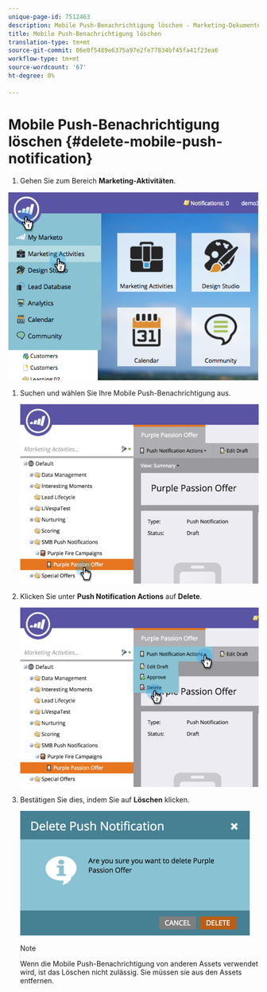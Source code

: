 ```yaml
---
unique-page-id: 7512463
description: Mobile Push-Benachrichtigung löschen - Marketing-Dokumente - Produktdokumentation
title: Mobile Push-Benachrichtigung löschen
translation-type: tm+mt
source-git-commit: 06e0f5489e6375a97e2fe77834bf45fa41f23ea6
workflow-type: tm+mt
source-wordcount: '67'
ht-degree: 0%

---
```



# Mobile Push-Benachrichtigung löschen {#delete-mobile-push-notification}

1. Gehen Sie zum Bereich **Marketing-Aktivitäten**.

![](assets/image2015-4-22-18-3a42-3a36.png)

1. Suchen und wählen Sie Ihre Mobile Push-Benachrichtigung aus.

   ![](assets/image2015-4-22-18-3a43-3a21.png)

1. Klicken Sie unter **Push Notification Actions** auf **Delete**.

   ![](assets/image2015-4-22-18-3a43-3a38.png)

1. Bestätigen Sie dies, indem Sie auf **Löschen** klicken.

   ![](assets/image2015-4-22-18-3a43-3a51.png)

   >[!NOTE]
   >
   >Wenn die Mobile Push-Benachrichtigung von anderen Assets verwendet wird, ist das Löschen nicht zulässig. Sie müssen sie aus den Assets entfernen.
